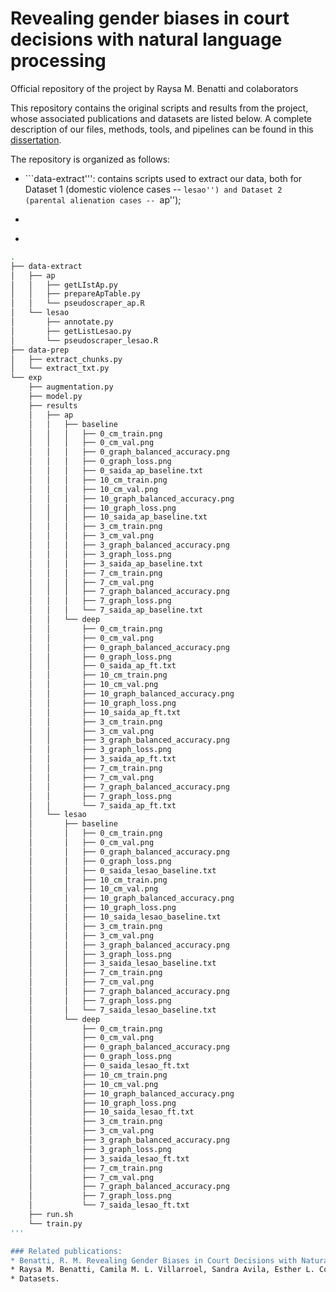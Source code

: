 # Revealing gender biases in court decisions with natural language processing 
Official repository of the project by Raysa M. Benatti and colaborators 

This repository contains the original scripts and results from the project, whose associated publications and datasets are listed below. 
A complete description of our files, methods, tools, and pipelines can be found in this [dissertation](http://google.com). 

The repository is organized as follows:
* ```data-extract''': contains scripts used to extract our data, both for Dataset 1 (domestic violence cases -- ``lesao'') and Dataset 2 (parental alienation cases -- ``ap''); 
* ```data-prep''': contains data preparation scripts; 
* ```exp''': contains scripts used in the experimental pipeline and results (output files) as described in the original work. 

```bash
.
├── data-extract
│   ├── ap
│   │   ├── getLIstAp.py
│   │   ├── prepareApTable.py
│   │   └── pseudoscraper_ap.R
│   └── lesao
│       ├── annotate.py
│       ├── getListLesao.py
│       └── pseudoscraper_lesao.R
├── data-prep
│   ├── extract_chunks.py
│   └── extract_txt.py
└── exp
    ├── augmentation.py
    ├── model.py
    ├── results
    │   ├── ap
    │   │   ├── baseline
    │   │   │   ├── 0_cm_train.png
    │   │   │   ├── 0_cm_val.png
    │   │   │   ├── 0_graph_balanced_accuracy.png
    │   │   │   ├── 0_graph_loss.png
    │   │   │   ├── 0_saida_ap_baseline.txt
    │   │   │   ├── 10_cm_train.png
    │   │   │   ├── 10_cm_val.png
    │   │   │   ├── 10_graph_balanced_accuracy.png
    │   │   │   ├── 10_graph_loss.png
    │   │   │   ├── 10_saida_ap_baseline.txt
    │   │   │   ├── 3_cm_train.png
    │   │   │   ├── 3_cm_val.png
    │   │   │   ├── 3_graph_balanced_accuracy.png
    │   │   │   ├── 3_graph_loss.png
    │   │   │   ├── 3_saida_ap_baseline.txt
    │   │   │   ├── 7_cm_train.png
    │   │   │   ├── 7_cm_val.png
    │   │   │   ├── 7_graph_balanced_accuracy.png
    │   │   │   ├── 7_graph_loss.png
    │   │   │   └── 7_saida_ap_baseline.txt
    │   │   └── deep
    │   │       ├── 0_cm_train.png
    │   │       ├── 0_cm_val.png
    │   │       ├── 0_graph_balanced_accuracy.png
    │   │       ├── 0_graph_loss.png
    │   │       ├── 0_saida_ap_ft.txt
    │   │       ├── 10_cm_train.png
    │   │       ├── 10_cm_val.png
    │   │       ├── 10_graph_balanced_accuracy.png
    │   │       ├── 10_graph_loss.png
    │   │       ├── 10_saida_ap_ft.txt
    │   │       ├── 3_cm_train.png
    │   │       ├── 3_cm_val.png
    │   │       ├── 3_graph_balanced_accuracy.png
    │   │       ├── 3_graph_loss.png
    │   │       ├── 3_saida_ap_ft.txt
    │   │       ├── 7_cm_train.png
    │   │       ├── 7_cm_val.png
    │   │       ├── 7_graph_balanced_accuracy.png
    │   │       ├── 7_graph_loss.png
    │   │       └── 7_saida_ap_ft.txt
    │   └── lesao
    │       ├── baseline
    │       │   ├── 0_cm_train.png
    │       │   ├── 0_cm_val.png
    │       │   ├── 0_graph_balanced_accuracy.png
    │       │   ├── 0_graph_loss.png
    │       │   ├── 0_saida_lesao_baseline.txt
    │       │   ├── 10_cm_train.png
    │       │   ├── 10_cm_val.png
    │       │   ├── 10_graph_balanced_accuracy.png
    │       │   ├── 10_graph_loss.png
    │       │   ├── 10_saida_lesao_baseline.txt
    │       │   ├── 3_cm_train.png
    │       │   ├── 3_cm_val.png
    │       │   ├── 3_graph_balanced_accuracy.png
    │       │   ├── 3_graph_loss.png
    │       │   ├── 3_saida_lesao_baseline.txt
    │       │   ├── 7_cm_train.png
    │       │   ├── 7_cm_val.png
    │       │   ├── 7_graph_balanced_accuracy.png
    │       │   ├── 7_graph_loss.png
    │       │   └── 7_saida_lesao_baseline.txt
    │       └── deep
    │           ├── 0_cm_train.png
    │           ├── 0_cm_val.png
    │           ├── 0_graph_balanced_accuracy.png
    │           ├── 0_graph_loss.png
    │           ├── 0_saida_lesao_ft.txt
    │           ├── 10_cm_train.png
    │           ├── 10_cm_val.png
    │           ├── 10_graph_balanced_accuracy.png
    │           ├── 10_graph_loss.png
    │           ├── 10_saida_lesao_ft.txt
    │           ├── 3_cm_train.png
    │           ├── 3_cm_val.png
    │           ├── 3_graph_balanced_accuracy.png
    │           ├── 3_graph_loss.png
    │           ├── 3_saida_lesao_ft.txt
    │           ├── 7_cm_train.png
    │           ├── 7_cm_val.png
    │           ├── 7_graph_balanced_accuracy.png
    │           ├── 7_graph_loss.png
    │           └── 7_saida_lesao_ft.txt
    ├── run.sh
    └── train.py
'''

### Related publications:
* Benatti, R. M. Revealing Gender Biases in Court Decisions with Natural Language Processing. Master's dissertation;
* Raysa M. Benatti, Camila M. L. Villarroel, Sandra Avila, Esther L. Colombini, and Fabiana Severi. [Should I disclose my dataset? Caveats between reproducibility and individual data rights](https://aclanthology.org/2022.nllp-1.20/). In _Proceedings of the Natural Legal Language Processing Workshop 2022_, pages 228–237, 2022;
* Datasets. 
